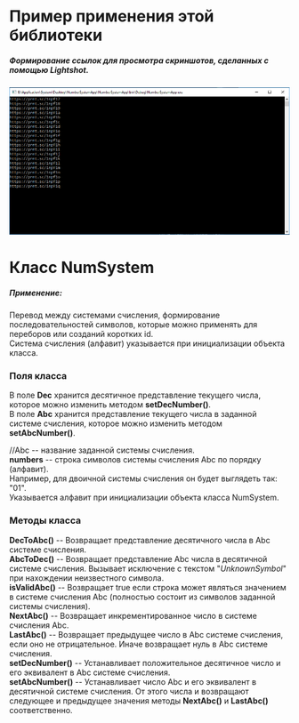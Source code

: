 ﻿# Пример применения этой библиотеки
##### Формирование ссылок для просмотра скриншотов, сделанных с помощью _Lightshot_.
![Скриншот](screenshot.png)

# Класс NumSystem
##### Применение:
Перевод между системами счисления, формирование последовательностей символов, которые можно применять для переборов или созданий коротких id.  
Система счисления (алфавит) указывается при инициализации объекта класса.

### Поля класса
В поле **Dec** хранится десятичное представление текущего числа, которое можно изменить методом **setDecNumber()**.  
В поле **Abc** хранится представление текущего числа в заданной системе счисления, которое можно изменить методом **setAbcNumber()**.  
  
//Abc -- название заданной системы счисления.  
**numbers** -- cтрока символов системы счисления Abc по порядку (алфавит).  
Например, для двоичной системы счисления он будет выглядеть так: "01".  
Указывается алфавит при инициализации объекта класса NumSystem.  

### Методы класса
**DecToAbc()** -- Возвращает представление десятичного числа в Abc системе счисления.  
**AbcToDec()** -- Возвращает представление Abc числа в десятичной системе счисления. Вызывает исключение с текстом "_UnknownSymbol_" при нахождении неизвестного символа.  
**isValidAbc()** -- Возвращает true если строка может являться значением в системе счисления Abc (полностью состоит из символов заданной системы счисления).  
**NextAbc()** -- Возвращает инкрементированное число в системе счисления Abc.  
**LastAbc()** -- Возвращает предыдущее число в Abc системе счисления, если оно не отрицательное. Иначе возвращает нуль в Abc системе счисления.  
**setDecNumber()** -- Устанавливает положительное десятичное число и его эквивалент в Abc системе счисления.   
**setAbcNumber()** -- Устанавливает число Abc и его эквивалент в десятичной системе счисления. От этого числа и возвращают следующее и предыдущее значения методы **NextAbc()** и **LastAbc()** соответственно.  
